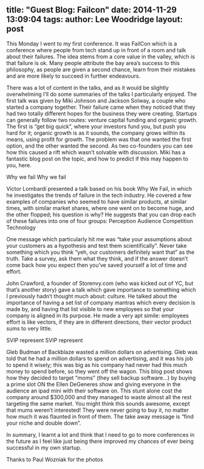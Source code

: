 title: "Guest Blog: Failcon"
date: 2014-11-29 13:09:04
tags:
author: Lee Woodridge
layout: post
---

This Monday I went to my first conference. It was FailCon which is a conference where people from tech stand up in front of a room and talk about their failures. The idea stems from a core value in the valley, which is that failure is ok. Many people attribute the bay area’s success to this philosophy, as people are given a second chance, learn from their mistakes and are more likely to succeed in further endeavours.

<!-- more -->

There was a lot of content in the talks, and as it would be slightly overwhelming I’ll do some summaries of the talks I particularly enjoyed.
The first talk was given by Miki Johnson and Jackson Solway, a couple who started a company together. Their failure came when they noticed that they had two totally different hopes for the business they were creating. Startups can generally follow two routes: venture capital funding and organic growth. The first is “get big quick”, where your investors fund you, but push you hard for it; organic growth is as it sounds, the company grows within its means, using profit for growth. The problem was that one wanted the first option, and the other wanted the second. As two co-founders you can see how this caused a rift which wasn’t solvable with discussion. Miki has a fantastic blog post on the topic, and how to predict if this may happen to you, here.

Why we fail
Why we fail

Victor Lombardi presented a talk based on his book Why We Fail, in which he investigates the trends of failure in the tech industry. He covered a few examples of companies who seemed to have similar products, at similar times, with similar market shares, where one went on to become huge, and the other flopped; his question is why? He suggests that you can drop each of these failures into one of four groups:
Perception
Audience
Competition
Technology

One message which particularly hit me was “take your assumptions about your customers as a hypothesis and test them scientifically”. Never take something which you think “yeh, our customers definitely want that” as the truth. Take a survey, ask them what they think, and if the answer doesn’t come back how you expect then you’ve saved yourself a lot of time and effort.

John Crawford, a founder of Storenvy.com (who was kicked out of YC, but that’s another story) gave a talk which gave importance to something which I previously hadn’t thought much about: culture. He talked about the importance of having a set list of company mantras which every decision is made by, and having that list visible to new employees so that your company is aligned in its purpose. He made a very apt simile: employees effort is like vectors, if they are in different directions, their vector product sums to very little.

SVIP represent
SVIP represent

Gleb Budman of Backblaze wasted a million dollars on advertising. Gleb was told that he had a million dollars to spend on advertising, and it was his job to spend it wisely; this was big as his company had never had this much money to spend before, so they went off the wagon. This blog post shows how they decided to target “moms” (they sell backup software…) by buying a prime slot ON the Ellen DeGeneres show and giving everyone in the audience an ipad mini with their software on. This stunt alone cost the company around $300,000 and they managed to waste almost all the rest targeting the same market. You might think this sounds awesome, except that mums weren’t interested! They were never going to buy it, no matter how much it was flaunted in front of them. The take away message is “find your niche and double down”.

In summary, I learnt a lot and think that I need to go to more conferences in the future as I feel like just being there improved my chances of ever being successful in my own startup.

Thanks to Paul Wozniak for the photos